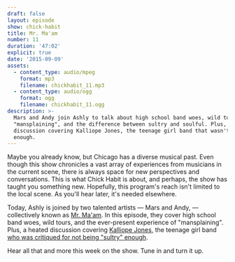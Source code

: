 ```yaml
---
draft: false 
layout: episode
show: chick-habit
title: Mr. Ma'am
number: 11
duration: '47:02'
explicit: true
date: '2015-09-09'
assets:
  - content_type: audio/mpeg
    format: mp3
    filename: chickhabit_11.mp3
  - content_type: audio/ogg
    format: ogg
    filename: chickhabit_11.ogg
description: >-
  Mars and Andy join Ashly to talk about high school band woes, wild tours,
  "mansplaining", and the difference between sultry and soulful. Plus, a heated
  discussion covering Kalliope Jones, the teenage girl band that wasn't "sultry"
  enough.
---
```

Maybe you already know, but Chicago has a diverse musical past. Even though this show chronicles a vast array of experiences from musicians in the current scene, there is always space for new perspectives and conversations. This is what Chick Habit is about, and perhaps, the show has taught you something new. Hopefully, this program's reach isn't limited to the local scene. As you'll hear later, it's needed elsewhere.

Today, Ashly is joined by two talented artists &mdash; Mars and Andy, &mdash; collectively known as [Mr. Ma'am](https://mrmaam.bandcamp.com). In this episode, they cover high school band woes, wild tours, and the ever-present experience of "mansplaining". Plus, a heated discussion covering [Kalliope Jones](https://www.facebook.com/profile.php?id=100004849365292), the teenage girl band [who was critiqued for not being "sultry" enough](http://jezebel.com/teenage-girl-band-isnt-sultry-enough-to-win-battle-of-t-1729608866).

Hear all that and more this week on the show. Tune in and turn it up.
